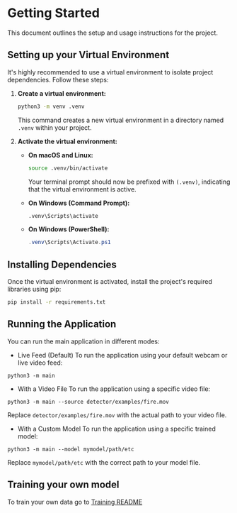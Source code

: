 # Getting Started

This document outlines the setup and usage instructions for the project.

## Setting up your Virtual Environment

It's highly recommended to use a virtual environment to isolate project dependencies. Follow these steps:

1.  **Create a virtual environment:**
    ```bash
    python3 -m venv .venv
    ```
    This command creates a new virtual environment in a directory named `.venv` within your project.

2.  **Activate the virtual environment:**

    * **On macOS and Linux:**
        ```bash
        source .venv/bin/activate
        ```
        Your terminal prompt should now be prefixed with `(.venv)`, indicating that the virtual environment is active.

    * **On Windows (Command Prompt):**
        ```bash
        .venv\Scripts\activate
        ```

    * **On Windows (PowerShell):**
        ```powershell
        .venv\Scripts\Activate.ps1
        ```

## Installing Dependencies

Once the virtual environment is activated, install the project's required libraries using pip:

```bash
pip install -r requirements.txt
```

## Running the Application
You can run the main application in different modes:

* Live Feed (Default)
To run the application using your default webcam or live video feed:

```
python3 -m main
```

* With a Video File
To run the application using a specific video file:

```
python3 -m main --source detector/examples/fire.mov
```
Replace `detector/examples/fire.mov` with the actual path to your video file.

* With a Custom Model
To run the application using a specific trained model:

```
python3 -m main --model mymodel/path/etc
```
Replace `mymodel/path/etc` with the correct path to your model file.


## Training your own model
To train your own data go to [Training README](training/README.md)


